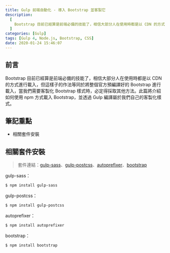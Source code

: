 ```yaml
---
title: Gulp 前端自動化 - 導入 Bootstrap 並客製它
description:
  [
    Bootstrap 目前已經算是前端必備的技能了，相信大部分人在使用時都是以 CDN 的方式進行載入，但這樣子的作法等同於將整個官方預編譯好的 Bootstrap 進行載入，當我們需要客製化 Bootstrap 樣式時，必定得採取其他方法。此篇將介紹如何使用 npm 方式載入 Bootstrap，並透過 Gulp 編譯屬於我們自己的客製化樣式。,
  ]
categories: [Gulp]
tags: [Gulp 4, Node.js, Bootstrap, CSS]
date: 2020-01-24 15:46:07
---
```


## 前言

Bootstrap 目前已經算是前端必備的技能了，相信大部分人在使用時都是以 CDN 的方式進行載入，但這樣子的作法等同於將整個官方預編譯好的 Bootstrap 進行載入，當我們需要客製化 Bootstrap 樣式時，必定得採取其他方法。此篇將介紹如何使用 npm 方式載入 Bootstrap，並透過 Gulp 編譯屬於我們自己的客製化樣式。

## 筆記重點

- 相關套件安裝

## 相關套件安裝

> 套件連結：[gulp-sass](https://www.npmjs.com/package/gulp-sass)、[gulp-postcss](https://www.npmjs.com/package/gulp-postcss)、[autoprefixer](https://www.npmjs.com/package/autoprefixer)、[bootstrap](https://getbootstrap.com/)

gulp-sass：

```bash
$ npm install gulp-sass
```

gulp-postcss：

```bash
$ npm install gulp-postcss
```

autoprefixer：

```bash
$ npm install autoprefixer
```

bootstrap：

```bash
$ npm install bootstrap
```

